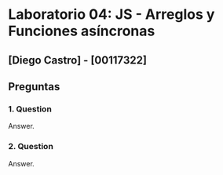 # Laboratorio 04: JS - Arreglos y Funciones asíncronas
## [Diego Castro] - [00117322]

## Preguntas
### 1. Question
Answer.
### 2. Question
Answer.